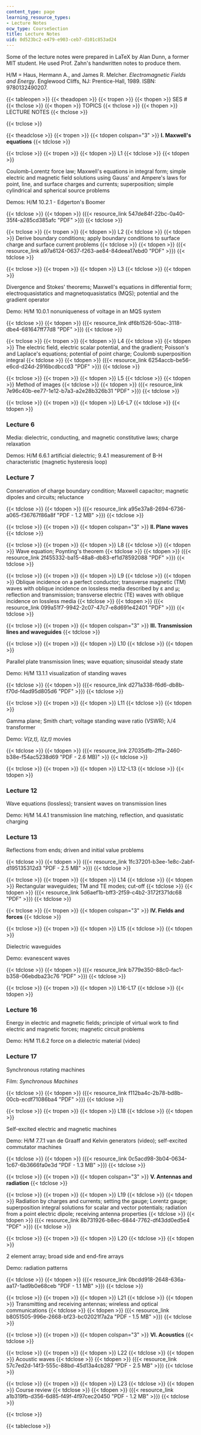 ```yaml
---
content_type: page
learning_resource_types:
- Lecture Notes
ocw_type: CourseSection
title: Lecture Notes
uid: 0d523bc2-e479-e903-ceb7-d101c853ad24
---
```


Some of the lecture notes were prepared in LaTeX by Alan Dunn, a former MIT student. He used Prof. Zahn's handwritten notes to produce them.

H/M = Haus, Hermann A., and James R. Melcher. _Electromagnetic Fields and Energy_. Englewood Cliffs, NJ: Prentice-Hall, 1989. ISBN: 9780132490207.

{{< tableopen >}}
{{< theadopen >}}
{{< tropen >}}
{{< thopen >}}
SES #
{{< thclose >}}
{{< thopen >}}
TOPICS
{{< thclose >}}
{{< thopen >}}
LECTURE NOTES
{{< thclose >}}

{{< trclose >}}

{{< theadclose >}}
{{< tropen >}}
{{< tdopen colspan="3" >}}
**I. Maxwell's equations**
{{< tdclose >}}

{{< trclose >}}
{{< tropen >}}
{{< tdopen >}}
L1
{{< tdclose >}}
{{< tdopen >}}


Coulomb-Lorentz force law; Maxwell's equations in integral form; simple electric and magnetic field solutions using Gauss' and Ampere's laws for point, line, and surface charges and currents; superposition; simple cylindrical and spherical source problems

Demos: H/M 10.2.1 - Edgerton's Boomer


{{< tdclose >}}
{{< tdopen >}}
({{< resource_link 547de84f-22bc-0a40-35f4-a285cd385afc "PDF" >}})
{{< tdclose >}}

{{< trclose >}}
{{< tropen >}}
{{< tdopen >}}
L2
{{< tdclose >}}
{{< tdopen >}}
Derive boundary conditions; apply boundary conditions to surface charge and surface current problems
{{< tdclose >}}
{{< tdopen >}}
({{< resource_link a97a6124-0637-f263-ae84-84deea17ebd0 "PDF" >}})
{{< tdclose >}}

{{< trclose >}}
{{< tropen >}}
{{< tdopen >}}
L3
{{< tdclose >}}
{{< tdopen >}}


Divergence and Stokes' theorems; Maxwell's equations in differential form; electroquasistatics and magnetoquasistatics (MQS); potential and the gradient operator

Demo: H/M 10.0.1 nonuniqueness of voltage in an MQS system


{{< tdclose >}}
{{< tdopen >}}
({{< resource_link df6b1526-50ac-3118-dbe4-681647ff77d8 "PDF" >}})
{{< tdclose >}}

{{< trclose >}}
{{< tropen >}}
{{< tdopen >}}
L4
{{< tdclose >}}
{{< tdopen >}}
The electric field, electric scalar potential, and the gradient; Poisson's and Laplace's equations; potential of point charge; Coulomb superposition integral
{{< tdclose >}}
{{< tdopen >}}
({{< resource_link 6254accb-be56-e6cd-d24d-2916bcdbccd3 "PDF" >}})
{{< tdclose >}}

{{< trclose >}}
{{< tropen >}}
{{< tdopen >}}
L5
{{< tdclose >}}
{{< tdopen >}}
Method of images
{{< tdclose >}}
{{< tdopen >}}
({{< resource_link 7e96c40b-ee77-1e12-b7a3-a2e28b326b31 "PDF" >}})
{{< tdclose >}}

{{< trclose >}}
{{< tropen >}}
{{< tdopen >}}
L6-L7
{{< tdclose >}}
{{< tdopen >}}


### Lecture 6

Media: dielectric, conducting, and magnetic constitutive laws; charge relaxation

Demos: H/M 6.6.1 artificial dielectric; 9.4.1 measurement of B-H characteristic (magnetic hysteresis loop)

### Lecture 7

Conservation of charge boundary condition; Maxwell capacitor; magnetic dipoles and circuits; reluctance


{{< tdclose >}}
{{< tdopen >}}
({{< resource_link a95e37a8-2694-6736-a065-f36767f86a8f "PDF - 1.2 MB" >}})
{{< tdclose >}}

{{< trclose >}}
{{< tropen >}}
{{< tdopen colspan="3" >}}
**II. Plane waves**
{{< tdclose >}}

{{< trclose >}}
{{< tropen >}}
{{< tdopen >}}
L8
{{< tdclose >}}
{{< tdopen >}}
Wave equation; Poynting's theorem
{{< tdclose >}}
{{< tdopen >}}
({{< resource_link 2f455332-ba15-48a8-db83-ef1d78592088 "PDF" >}})
{{< tdclose >}}

{{< trclose >}}
{{< tropen >}}
{{< tdopen >}}
L9
{{< tdclose >}}
{{< tdopen >}}
Oblique incidence on a perfect conductor; transverse magnetic (TM) waves with oblique incidence on lossless media described by ε and µ; reflection and transmission; transverse electric (TE) waves with oblique incidence on lossless media
{{< tdclose >}}
{{< tdopen >}}
({{< resource_link 099a51f7-9942-2c07-47c7-e8d691e42401 "PDF" >}})
{{< tdclose >}}

{{< trclose >}}
{{< tropen >}}
{{< tdopen colspan="3" >}}
**III. Transmission lines and waveguides**
{{< tdclose >}}

{{< trclose >}}
{{< tropen >}}
{{< tdopen >}}
L10
{{< tdclose >}}
{{< tdopen >}}


Parallel plate transmission lines; wave equation; sinusoidal steady state

Demo: H/M 13.1.1 visualization of standing waves


{{< tdclose >}}
{{< tdopen >}}
({{< resource_link d271a338-f6d6-db8b-f70d-f4ad95d805d6 "PDF" >}})
{{< tdclose >}}

{{< trclose >}}
{{< tropen >}}
{{< tdopen >}}
L11
{{< tdclose >}}
{{< tdopen >}}


Gamma plane; Smith chart; voltage standing wave ratio (VSWR); λ/4 transformer

Demo: _V(z,t), I(z,t)_ movies


{{< tdclose >}}
{{< tdopen >}}
({{< resource_link 27035dfb-2ffa-2460-b38e-f54ac5238d69 "PDF - 2.6 MB)" >}}
{{< tdclose >}}

{{< trclose >}}
{{< tropen >}}
{{< tdopen >}}
L12-L13
{{< tdclose >}}
{{< tdopen >}}


### Lecture 12

Wave equations (lossless); transient waves on transmission lines

Demo: H/M 14.4.1 transmission line matching, reflection, and quasistatic charging

### Lecture 13

Reflections from ends; driven and initial value problems


{{< tdclose >}}
{{< tdopen >}}
({{< resource_link 1fc37201-b3ee-1e8c-2abf-d195135312d3 "PDF - 2.5 MB" >}})
{{< tdclose >}}

{{< trclose >}}
{{< tropen >}}
{{< tdopen >}}
L14
{{< tdclose >}}
{{< tdopen >}}
Rectangular waveguides; TM and TE modes; cut-off
{{< tdclose >}}
{{< tdopen >}}
({{< resource_link 5d6aef1b-bff3-2f59-c4b2-3172f371dc68 "PDF" >}})
{{< tdclose >}}

{{< trclose >}}
{{< tropen >}}
{{< tdopen colspan="3" >}}
**IV. Fields and forces**
{{< tdclose >}}

{{< trclose >}}
{{< tropen >}}
{{< tdopen >}}
L15
{{< tdclose >}}
{{< tdopen >}}


Dielectric waveguides

Demo: evanescent waves


{{< tdclose >}}
{{< tdopen >}}
({{< resource_link b779e350-88c0-fac1-b358-06ebdba23c76 "PDF" >}})
{{< tdclose >}}

{{< trclose >}}
{{< tropen >}}
{{< tdopen >}}
L16-L17
{{< tdclose >}}
{{< tdopen >}}


### Lecture 16

Energy in electric and magnetic fields; principle of virtual work to find electric and magnetic forces; magnetic circuit problems

Demo: H/M 11.6.2 force on a dielectric material (video)

### Lecture 17

Synchronous rotating machines

Film: _Synchronous Machines_


{{< tdclose >}}
{{< tdopen >}}
({{< resource_link f112ba4c-2b78-bd8b-00cb-ecdf71086ba4 "PDF" >}})
{{< tdclose >}}

{{< trclose >}}
{{< tropen >}}
{{< tdopen >}}
L18
{{< tdclose >}}
{{< tdopen >}}


Self-excited electric and magnetic machines

Demo: H/M 7.7.1 van de Graaff and Kelvin generators (video); self-excited commutator machines


{{< tdclose >}}
{{< tdopen >}}
({{< resource_link 0c5acd98-3b04-0634-1c67-6b3666fa0e3d "PDF - 1.3 MB" >}})
{{< tdclose >}}

{{< trclose >}}
{{< tropen >}}
{{< tdopen colspan="3" >}}
**V. Antennas and radiation**
{{< tdclose >}}

{{< trclose >}}
{{< tropen >}}
{{< tdopen >}}
L19
{{< tdclose >}}
{{< tdopen >}}
Radiation by charges and currents; setting the gauge; Lorentz gauge; superposition integral solutions for scalar and vector potentials; radiation from a point electric dipole; receiving antenna properties
{{< tdclose >}}
{{< tdopen >}}
({{< resource_link 8b731926-b8ec-6844-7762-df43dd0ed5e4 "PDF" >}})
{{< tdclose >}}

{{< trclose >}}
{{< tropen >}}
{{< tdopen >}}
L20
{{< tdclose >}}
{{< tdopen >}}


2 element array; broad side and end-fire arrays

Demo: radiation patterns


{{< tdclose >}}
{{< tdopen >}}
({{< resource_link 0bcdd918-2648-636a-aa17-1ad9b0e68ceb "PDF - 1.1 MB" >}})
{{< tdclose >}}

{{< trclose >}}
{{< tropen >}}
{{< tdopen >}}
L21
{{< tdclose >}}
{{< tdopen >}}
Transmitting and receiving antennas; wireless and optical communications
{{< tdclose >}}
{{< tdopen >}}
({{< resource_link b8051505-996e-2668-bf23-bc02021f7a2a "PDF - 1.5 MB" >}})
{{< tdclose >}}

{{< trclose >}}
{{< tropen >}}
{{< tdopen colspan="3" >}}
**VI. Acoustics**
{{< tdclose >}}

{{< trclose >}}
{{< tropen >}}
{{< tdopen >}}
L22
{{< tdclose >}}
{{< tdopen >}}
Acoustic waves
{{< tdclose >}}
{{< tdopen >}}
({{< resource_link 57c7ed2d-14f3-555c-88bd-45d13a4cb287 "PDF - 2.5 MB" >}})
{{< tdclose >}}

{{< trclose >}}
{{< tropen >}}
{{< tdopen >}}
L23
{{< tdclose >}}
{{< tdopen >}}
Course review
{{< tdclose >}}
{{< tdopen >}}
({{< resource_link a1b319fb-d356-6d85-f49f-4f97cec20450 "PDF - 1.2 MB" >}})
{{< tdclose >}}

{{< trclose >}}

{{< tableclose >}}